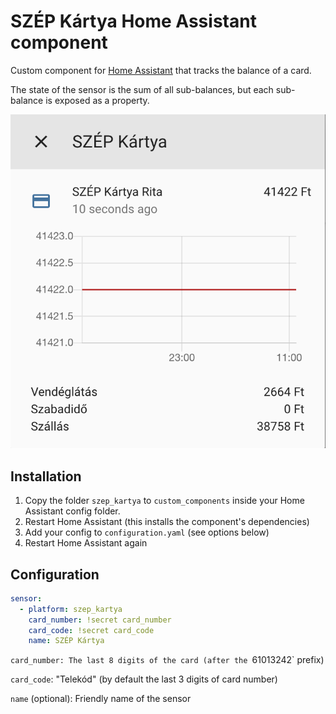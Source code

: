 # SZÉP Kártya Home Assistant component

Custom component for [Home Assistant](https://homeassistant.io) that tracks the balance of a card.

The state of the sensor is the sum of all sub-balances, but each sub-balance is exposed as a property.

![Screenshot](screenshot.png?raw=true)

## Installation

1. Copy the folder `szep_kartya` to `custom_components` inside your Home Assistant config folder.
2. Restart Home Assistant (this installs the component's dependencies)
3. Add your config to `configuration.yaml` (see options below)
4. Restart Home Assistant again

## Configuration

``` yaml
sensor:
  - platform: szep_kartya
    card_number: !secret card_number
    card_code: !secret card_code
    name: SZÉP Kártya
```

`card_number: The last 8 digits of the card (after the `61013242` prefix)

`card_code`: "Telekód" (by default the last 3 digits of card number)

`name` (optional): Friendly name of the sensor
